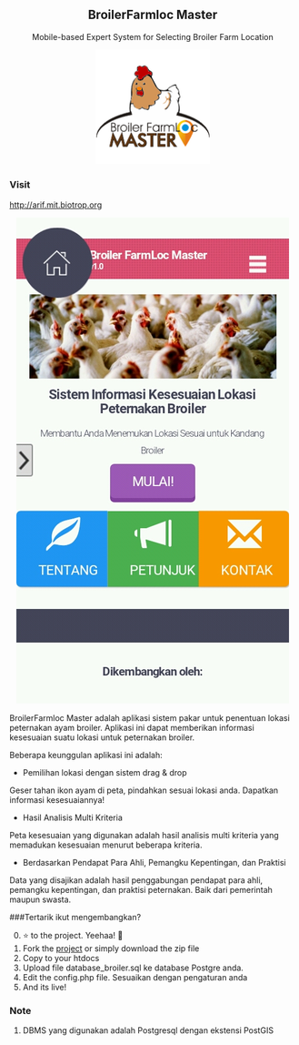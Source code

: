 <p align="center">
  <h2 align="center">BroilerFarmloc Master</h2>
  <p align="center">Mobile-based Expert System for Selecting Broiler Farm Location</p>
</p>
<p align="center">
<img width="40%" src="https://github.com/bangkoor/broilerfarmloc/blob/master/images/icon.png"/>
</p>

### Visit 
http://arif.mit.biotrop.org

<p align="center">
<img src="https://github.com/bangkoor/broilerfarmloc/blob/master/images/home.jpg" alt="the homepage" />
</p>

BroilerFarmloc Master adalah aplikasi sistem pakar untuk penentuan lokasi peternakan ayam broiler. Aplikasi ini dapat memberikan informasi kesesuaian suatu lokasi untuk peternakan broiler. 

Beberapa keunggulan aplikasi ini adalah:
* Pemilihan lokasi dengan sistem drag & drop

Geser tahan ikon ayam di peta, pindahkan sesuai lokasi anda. Dapatkan informasi kesesuaiannya!

* Hasil Analisis Multi Kriteria

Peta kesesuaian yang digunakan adalah hasil analisis multi kriteria yang memadukan kesesuaian menurut beberapa kriteria.

* Berdasarkan Pendapat Para Ahli, Pemangku Kepentingan, dan Praktisi

Data yang disajikan adalah hasil penggabungan pendapat para ahli, pemangku kepentingan, dan praktisi peternakan. Baik dari pemerintah maupun swasta.

###Tertarik ikut mengembangkan?

0. :star: to the project. Yeehaa! :metal:
1. Fork the [project](https://github.com/bangkoor/broilerfarmloc/fork) or simply download the zip file
2. Copy to your htdocs
3. Upload file database_broiler.sql ke database Postgre anda.
4. Edit the config.php file. Sesuaikan dengan pengaturan anda
5. And its live!

### Note
1. DBMS yang digunakan adalah Postgresql dengan ekstensi PostGIS
